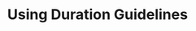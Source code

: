 ---
layout: default
type: webinar
title: 'Using Duration Guidelines'
categories:
- durations
- claims management
- evidence based medicine
loop_image: 'https://images.unsplash.com/photo-1578496479783-7ae1e10afb2c'
og_image: 'https://images.unsplash.com/photo-1578496479783-7ae1e10afb2c'
description: 'MDGuidelines and Leave Solutions from Alight partnered with the Disability Management Employer Coalition (DMEC) for a webinar.'
---